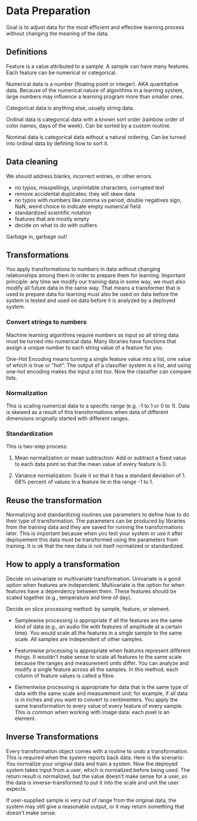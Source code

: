 # Data Preparation

Goal is to adjust data for the most efficient and effective learning process without changing the meaning of the data.

## Definitions
Feature is a value attributed to a sample. A sample can have many features. Each feature can be numerical or categorical.

Numerical data is a number (floating point or integer). AKA quantitative data. Because of the numerical nature of algorithms in a learning system, large numbers may influence a learning program more than smaller ones.

Categorical data is anything else, usually string data.

Ordinal data is categorical data with a known sort order (rainbow order of color names, days of the week). Can be sorted by a custom routine.

Nominal data is categorical data without a natural ordering. Can be turned into ordinal data by defining how to sort it.

## Data cleaning

We should address blanks, incorrect entries, or other errors.

- no typos, misspellings, unprintable characters, corrupted text
- remove accidental duplicates: they will skew data
- no typos with numbers like comma vs period, double negatives sign, NaN, weird choice to indicate empty numerical field
- standardized scientific notation
- features that are mostly empty
- decide on what to do with outliers

Garbage in, garbage out!

## Transformations

You apply transformations to numbers in data without changing relationships among them in order to prepare them for learning. Important principle: any time we modify our training data in some way, we must also modify all future data in the same way. That means a transformer that is used to prepare data for learning must also be used on data before the system is tested and used on data before it is analyzed by a deployed system.

### Convert strings to numbers
Machine learning algorithms require numbers as input so all string data must be turned into numerical data. Many libraries have functions that assign a unique number to each string value of a feature for you.

One-Hot Encoding means turning a single feature value into a list, one value of which is true or "hot". The output of a classifier system is a list, and using one-hot encoding makes the input a list too. Now the classifier can compare lists.

### Normalization

This is scaling numerical data to a specific range (e.g. -1 to 1 or 0 to 1). Data is skewed as a result of this transformations when data of different dimensions originally started with different ranges.

### Standardization

This is two-step process: 

1. Mean normalization or mean subtraction: Add or subtract a fixed value to each data point so that the mean value of every feature is 0.

2. Variance normalization: Scale it so that it has a standard deviation of 1. 68% percent of values in a feature lie in the range -1 to 1.

## Reuse the transformation

Normalizing and standardizing routines use parameters to define how to do their type of transformation. The parameters can be produced by libraries from the training data and they are saved for running the transformations later. This is important because when you test your system or use it after deployement this data must be transformed using the parameters from training. It is ok that the new data is not itself normalized or standardized.

## How to apply a transformation

Decide on univariate or multivariate transformation. Univariate is a good option when features are independent. Multivariate is the option for when features have a dependency between them. These features should be scaled together (e.g., temperature and time of day).

Decide on slice processing method: by sample, feature, or element.

- Samplewise processing is appropriate if all the features are the same kind of data (e.g., an audio file with features of amplitude at a certain time). You would scale all the features in a single sample to the same scale. All samples are independent of other samples.

- Featurewise processing is appropriate when features represent different things. It wouldn't make sense to scale all features to the same scale because the ranges and measurement units differ. You can analyze and modify a single feature across all the samples. In this method, each column of feature values is called a fibre.

- Elementwise processing is appropriate for data that is the same type of data with the same scale and measurement unit; for example, if all data is in inches and you want to convert to centimenters. You apply the same transformation to every value of every feature of every sample. This is common when working with image data: each pixel is an element.

## Inverse Transformations

Every transformation object comes with a routine to undo a transformation. This is required when the system reports back data. Here is the scenario: You normalize your original data and train a system. Now the deployed system takes input from a user, which is normalized before being used. The return result is normalized, but the value doesn't make sense for a user, so the data is inverse-transformed to put it into the scale and unit the user expects.

If user-supplied sample is very out of range from the original data, the system may still give a reasonable output, or it may return something that doesn't make sense.
